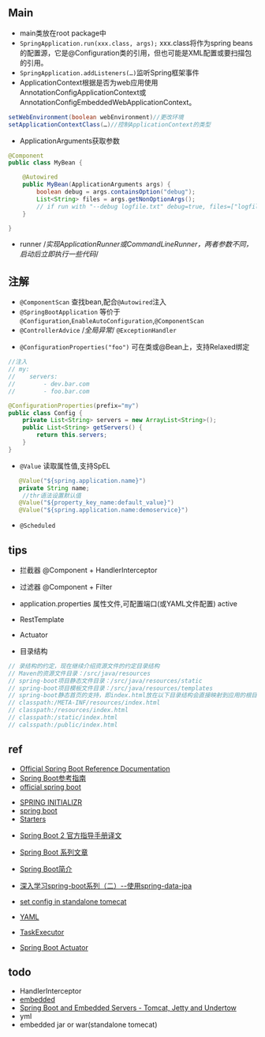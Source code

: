 ## Main

+ main类放在root package中
+ `SpringApplication.run(xxx.class, args);` xxx.class将作为spring beans的配置源，它是@Configuration类的引用，但也可能是XML配置或要扫描包的引用。
+ `SpringApplication.addListeners(…)`监听Spring框架事件
+ ApplicationContext根据是否为web应用使用AnnotationConfigApplicationContext或AnnotationConfigEmbeddedWebApplicationContext。
```java
setWebEnvironment(boolean webEnvironment)//更改环境
setApplicationContextClass(…)//控制ApplicationContext的类型
```
+ ApplicationArguments获取参数
```java
@Component
public class MyBean {

    @Autowired
    public MyBean(ApplicationArguments args) {
        boolean debug = args.containsOption("debug");
        List<String> files = args.getNonOptionArgs();
        // if run with "--debug logfile.txt" debug=true, files=["logfile.txt"]
    }

}
```

+ runner /*实现ApplicationRunner或CommandLineRunner，两者参数不同，启动后立即执行一些代码*/


## 注解
<!-- 系统 -->
+ `@ComponentScan` 查找bean,配合`@Autowired`注入
+ `@SpringBootApplication` 等价于`@Configuration`,`EnableAutoConfiguration`,`@ComponentScan`
+ `@ControllerAdvice` /*全局异常*/  `@ExceptionHandler`
<!-- 配置 -->
+ `@ConfigurationProperties("foo")` 可在类或@Bean上，支持Relaxed绑定
```java
//注入
// my:
//    servers:
//        - dev.bar.com
//        - foo.bar.com

@ConfigurationProperties(prefix="my")
public class Config {
    private List<String> servers = new ArrayList<String>();
    public List<String> getServers() {
        return this.servers;
    }
}
```
+ `@Value`  读取属性值,支持SpEL
```java
   @Value("${spring.application.name}")
   private String name;
    //thr语法设置默认值
   @Value("${property_key_name:default_value}")
   @Value("${spring.application.name:demoservice}")
```
<!-- 其他 -->
+ `@Scheduled`





## tips


+ 拦截器 @Component + HandlerInterceptor

+ 过滤器 @Component + Filter

+ application.properties 属性文件,可配置端口(或YAML文件配置) active

+ RestTemplate

+ Actuator

+ 目录结构
```java
// 录结构的约定，现在继续介绍资源文件的约定目录结构 
// Maven的资源文件目录：/src/java/resources 
// spring-boot项目静态文件目录：/src/java/resources/static 
// spring-boot项目模板文件目录：/src/java/resources/templates 
// spring-boot静态首页的支持，即index.html放在以下目录结构会直接映射到应用的根目录下： 
// classpath:/META-INF/resources/index.html  
// classpath:/resources/index.html  
// classpath:/static/index.html  
// calsspath:/public/index.html  
```




## ref
<!-- official -->
+ [Official Spring Boot Reference Documentation](https://docs.spring.io/spring-boot/docs/current/reference/htmlsingle/#getting-started-first-application)
+ [Spring Boot参考指南](http://blog.didispace.com/books/spring-boot-reference/III.%20Using%20Spring%20Boot/14.1.%20Using%20the%20%E2%80%9Cdefault%E2%80%9D%20package.html)
+ [official spring boot](https://spring.io/projects/spring-boot)

<!-- example -->
+ [SPRING INITIALIZR](https://start.spring.io/)
+ [spring boot](https://github.com/ityouknow/spring-boot-examples)
+ [Starters](https://qbgbook.gitbooks.io/spring-boot-reference-guide-zh/III.%20Using%20Spring%20Boot/13.5.%20Starters.html)

<!-- otehrs -->

+ [Spring Boot 2 官方指导手册译文](https://www.jianshu.com/p/e7e3ff541bfb)
+ [Spring Boot 系列文章](http://www.ityouknow.com/spring-boot.html)
+ [Spring Boot简介](https://www.yiibai.com/spring-boot/)
+ [深入学习spring-boot系列（二）--使用spring-data-jpa](https://jisonami.iteye.com/blog/2298372)


+ [set config in standalone tomecat](https://stackoverflow.com/questions/43657626/server-session-timeout-in-application-yml-is-not-used-when-deployed-to-a-tomcat)
+ [YAML](https://www.jianshu.com/p/97222440cd08)
+ [TaskExecutor](https://docs.spring.io/spring/docs/4.2.x/spring-framework-reference/html/scheduling.html)

+ [Spring Boot Actuator](http://www.ityouknow.com/springboot/2018/02/06/spring-boot-actuator.html)


## todo
+ HandlerInterceptor
+ [embedded](https://docs.spring.io/spring-boot/docs/current/reference/html/howto-embedded-web-servers.html)
+ [Spring Boot and Embedded Servers - Tomcat, Jetty and Undertow](http://www.springboottutorial.com/spring-boot-with-embedded-servers-tomcat-jetty)
+ yml
+ embedded jar or war(standalone tomecat)
